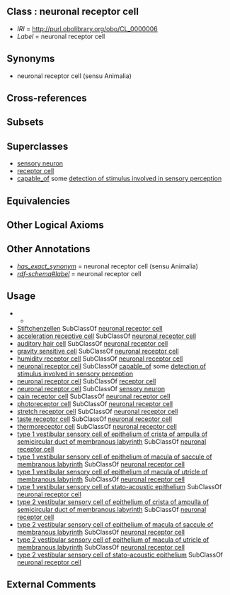
## Class : neuronal receptor cell

 * *IRI* = http://purl.obolibrary.org/obo/CL_0000006
 * *Label* = neuronal receptor cell

## Synonyms

 * neuronal receptor cell (sensu Animalia)

## Cross-references


## Subsets


## Superclasses

 * [sensory neuron](../../CL/01/CL_0000101.md)
 * [receptor cell](../../CL/97/CL_0000197.md)
 * [capable_of](../../RO/15/RO_0002215.md) some [detection of stimulus involved in sensory perception](../../GO/06/GO_0050906.md)

## Equivalencies


## Other Logical Axioms


## Other Annotations

 * *[has_exact_synonym](../../ym/oboInOwl#hasExactSynonym.md)* = neuronal receptor cell (sensu Animalia)
 * *[rdf-schema#label](../../el/rdf-schema#label.md)* = neuronal receptor cell

## Usage

 * -
 * [Stiftchenzellen](../../CL/17/CL_0007017.md) SubClassOf [neuronal receptor cell](../../CL/06/CL_0000006.md)
 * [acceleration receptive cell](../../CL/04/CL_0000204.md) SubClassOf [neuronal receptor cell](../../CL/06/CL_0000006.md)
 * [auditory hair cell](../../CL/02/CL_0000202.md) SubClassOf [neuronal receptor cell](../../CL/06/CL_0000006.md)
 * [gravity sensitive cell](../../CL/03/CL_0000203.md) SubClassOf [neuronal receptor cell](../../CL/06/CL_0000006.md)
 * [humidity receptor cell](../../CL/76/CL_0000376.md) SubClassOf [neuronal receptor cell](../../CL/06/CL_0000006.md)
 * [neuronal receptor cell](../../CL/06/CL_0000006.md) SubClassOf [capable_of](../../RO/15/RO_0002215.md) some [detection of stimulus involved in sensory perception](../../GO/06/GO_0050906.md)
 * [neuronal receptor cell](../../CL/06/CL_0000006.md) SubClassOf [receptor cell](../../CL/97/CL_0000197.md)
 * [neuronal receptor cell](../../CL/06/CL_0000006.md) SubClassOf [sensory neuron](../../CL/01/CL_0000101.md)
 * [pain receptor cell](../../CL/98/CL_0000198.md) SubClassOf [neuronal receptor cell](../../CL/06/CL_0000006.md)
 * [photoreceptor cell](../../CL/10/CL_0000210.md) SubClassOf [neuronal receptor cell](../../CL/06/CL_0000006.md)
 * [stretch receptor cell](../../CL/82/CL_1000082.md) SubClassOf [neuronal receptor cell](../../CL/06/CL_0000006.md)
 * [taste receptor cell](../../CL/09/CL_0000209.md) SubClassOf [neuronal receptor cell](../../CL/06/CL_0000006.md)
 * [thermoreceptor cell](../../CL/05/CL_0000205.md) SubClassOf [neuronal receptor cell](../../CL/06/CL_0000006.md)
 * [type 1 vestibular sensory cell of epithelium of crista of ampulla of semicircular duct of membranous labyrinth](../../CL/81/CL_1000381.md) SubClassOf [neuronal receptor cell](../../CL/06/CL_0000006.md)
 * [type 1 vestibular sensory cell of epithelium of macula of saccule of membranous labyrinth](../../CL/80/CL_1000380.md) SubClassOf [neuronal receptor cell](../../CL/06/CL_0000006.md)
 * [type 1 vestibular sensory cell of epithelium of macula of utricle of membranous labyrinth](../../CL/79/CL_1000379.md) SubClassOf [neuronal receptor cell](../../CL/06/CL_0000006.md)
 * [type 1 vestibular sensory cell of stato-acoustic epithelium](../../CL/78/CL_1000378.md) SubClassOf [neuronal receptor cell](../../CL/06/CL_0000006.md)
 * [type 2 vestibular sensory cell of epithelium of crista of ampulla of semicircular duct of membranous labyrinth](../../CL/85/CL_1000385.md) SubClassOf [neuronal receptor cell](../../CL/06/CL_0000006.md)
 * [type 2 vestibular sensory cell of epithelium of macula of saccule of membranous labyrinth](../../CL/84/CL_1000384.md) SubClassOf [neuronal receptor cell](../../CL/06/CL_0000006.md)
 * [type 2 vestibular sensory cell of epithelium of macula of utricle of membranous labyrinth](../../CL/83/CL_1000383.md) SubClassOf [neuronal receptor cell](../../CL/06/CL_0000006.md)
 * [type 2 vestibular sensory cell of stato-acoustic epithelium](../../CL/82/CL_1000382.md) SubClassOf [neuronal receptor cell](../../CL/06/CL_0000006.md)

## External Comments

